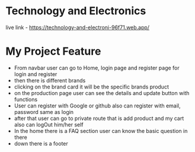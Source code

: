# Technology and Electronics 

live link -   https://technology-and-electroni-96f71.web.app/

# My Project Feature
- From navbar user can go to Home, login page and register page for login and register
- then there is different brands 
- clicking on the brand card it will be the specific brands product
- on the production page user can see the details and update button with functions
- User can register with Google or github also can register with email, password same as login
- after that user can go to private route that is add product and my cart also can logOut him/her self
- In the home there is a FAQ section user can know the basic question in there 
- down there is a footer